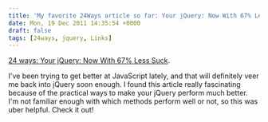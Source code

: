 ```yaml
---
title: 'My favorite 24Ways article so far: Your jQuery: Now With 67% Less Suck'
date: Mon, 19 Dec 2011 14:35:54 +0000
draft: false
tags: [24ways, jquery, Links]
---
```


[24 ways: Your jQuery: Now With 67% Less Suck](https://24ways.org/2011/your-jquery-now-with-less-suck).

I've been trying to get better at JavaScript lately, and that will definitely veer me back into jQuery soon enough. I found this article really fascinating because of the practical ways to make your jQuery perform much better. I'm not familiar enough with which methods perform well or not, so this was uber helpful. Check it out!